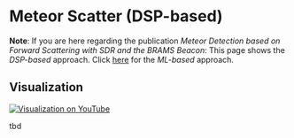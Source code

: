 # Meteor Scatter (DSP-based)

**Note**: If you are here regarding the publication *Meteor Detection based on Forward Scattering with SDR and the BRAMS Beacon*: This page shows the *DSP-based* approach. Click [here](/) for the *ML-based* approach.

## Visualization

[![Visualization on YouTube](https://img.youtube.com/vi/pJzIpvsYMjg/0.jpg)](https://www.youtube.com/watch?v=pJzIpvsYMjg)

tbd

